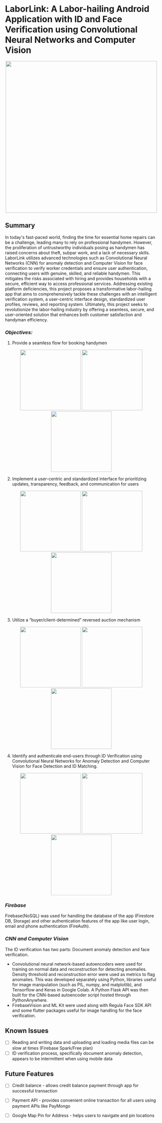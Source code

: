 # LaborLink: A Labor-hailing Android Application with ID and Face Verification using Convolutional Neural Networks and Computer Vision

<p align="center">
   <img src="https://github.com/user-attachments/assets/26de2615-cf9c-4e55-aa98-1d57d9439e09" width="500" />
</p>

## Summary

In today's fast-paced world, finding the time for essential home repairs can be a challenge, leading many to rely on professional handymen. However, the proliferation of untrustworthy individuals posing as handymen has raised concerns about theft, subpar work, and a lack of necessary skills. LaborLink utilizes advanced technologies such as Convolutional Neural Networks (CNN) for anomaly detection and Computer Vision for face verification to verify worker credentials and ensure user authentication, connecting users with genuine, skilled, and reliable handymen. This mitigates the risks associated with hiring and provides households with a secure, efficient way to access professional services. Addressing existing platform deficiencies, this project proposes a transformative labor-hailing app that aims to comprehensively tackle these challenges with an intelligent verification system, a user-centric interface design, standardized user profiles, reviews, and reporting system. Ultimately, this project seeks to revolutionize the labor-hailing industry by offering a seamless, secure, and user-oriented solution that enhances both customer satisfaction and handyman efficiency.

### *Objectives:*
1. Provide a seamless flow for booking handymen
<p align="center">
   <img src="https://github.com/user-attachments/assets/666a4176-e5da-40b3-85ff-75ea997d62e5" width="200" />
   <img src="https://github.com/user-attachments/assets/99e5a844-b30b-441e-a2b4-c68dca56e9fc" width="200" />
   <img src="https://github.com/user-attachments/assets/ec2d38d9-55e4-498f-8d90-c63042bdbb6d" width="200" />
</p>

2. Implement a user-centric and standardized interface for prioritizing updates, transparency, feedback, and communication for users
<p align="center">
   <img src="https://github.com/user-attachments/assets/504102ac-3f6c-405a-9556-9207ba56d445" width="200" />
   <img src="https://github.com/user-attachments/assets/128925ed-c0ae-409a-8ff0-ff7598e4a4f9" width="200" />
   <img src="https://github.com/user-attachments/assets/89a0f777-0967-49ed-a720-34a78294c0fe" width="200" />
</p>

3. Utilize a “buyer/client-determined” reversed auction mechanism
<p align="center">
   <img src="https://github.com/user-attachments/assets/a195a8a0-857f-417f-8548-534f4dfc5870" width="200" />
   <img src="https://github.com/user-attachments/assets/7c5ed693-0c8f-44be-b147-b8d26578f971" width="200" />
   <img src="https://github.com/user-attachments/assets/2335d6de-8b55-4991-899e-091f3b87d6ff" width="200" />
</p>

4. Identify and authenticate end-users through ID Verification using Convolutional Neural Networks for Anomaly Detection and Computer Vision for Face Detection and ID Matching.
<p align="center">
   <img src="https://github.com/user-attachments/assets/c8ba231f-a48a-4b94-823a-ff5f412e9886" width="200" />
   <img src="https://github.com/user-attachments/assets/97288093-1960-4b2a-9931-7b7c673c9b5d" width="200" />
   <img src="https://github.com/user-attachments/assets/849a38e4-84b3-4401-b1be-24f72a9905be" width="200" />
</p>

### *Firebase*
Firebase(NoSQL) was used for handling the database of the app (Firestore DB, Storage) and other authentication features of the app like user login, email and phone authentication (FireAuth).

### *CNN and Computer Vision*
The ID verification has two parts: Document anomaly detection and face verification. 
- Convolutional neural network-based autoencoders were used for training on normal data and reconstruction for detecting anomalies. Density threshold and reconstruction error were used as metrics to flag anomalies. This was developed separately using Python, libraries useful for image manipulation (such as PIL, numpy, and matplotlib), and Tensorflow and Keras in Google Colab. A Python Flask API was then built for the CNN-based autoencoder script hosted through PythonAnywhere.
- FirebaseVision and ML Kit were used along with Regula Face SDK API and some flutter packages useful for image handling for the face verification. 

## Known Issues
- [ ] Reading and writing data and uploading and loading media files can be slow at times (Firebase Spark/Free plan)
- [ ] ID verification process, specifically document anomaly detection, appears to be intermittent when using mobile data

## Future Features
- [ ] Credit balance - allows credit balance payment through app for successful transaction
- [ ] Payment API - provides convenient online transaction for all users using payment APIs like PayMongo
- [ ] Google Map Pin for Address - helps users to navigate and pin locations




